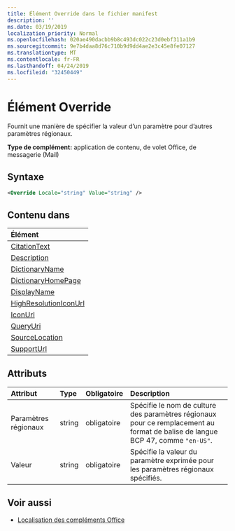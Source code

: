 ```yaml
---
title: Élément Override dans le fichier manifest
description: ''
ms.date: 03/19/2019
localization_priority: Normal
ms.openlocfilehash: 020ae490dacbb9b8c493dc022c23d0ebf311a1b9
ms.sourcegitcommit: 9e7b4daa8d76c710b9d9dd4ae2e3c45e8fe07127
ms.translationtype: MT
ms.contentlocale: fr-FR
ms.lasthandoff: 04/24/2019
ms.locfileid: "32450449"
---
```

# <a name="override-element"></a>Élément Override

Fournit une manière de spécifier la valeur d’un paramètre pour d’autres paramètres régionaux.

**Type de complément:** application de contenu, de volet Office, de messagerie (Mail)

## <a name="syntax"></a>Syntaxe

```XML
<Override Locale="string" Value="string" />
```

## <a name="contained-in"></a>Contenu dans

|**Élément**|
|:-----|
|[CitationText](citationtext.md)|
|[Description](description.md)|
|[DictionaryName](dictionaryname.md)|
|[DictionaryHomePage](dictionaryhomepage.md)|
|[DisplayName](displayname.md)|
|[HighResolutionIconUrl](highresolutioniconurl.md)|
|[IconUrl](iconurl.md)|
|[QueryUri](queryuri.md)|
|[SourceLocation](sourcelocation.md)|
|[SupportUrl](supporturl.md)|

## <a name="attributes"></a>Attributs

|**Attribut**|**Type**|**Obligatoire**|**Description**|
|:-----|:-----|:-----|:-----|
|Paramètres régionaux|string|obligatoire|Spécifie le nom de culture des paramètres régionaux pour ce remplacement au format de balise de langue BCP 47, comme `"en-US"`.|
|Valeur|string|obligatoire|Spécifie la valeur du paramètre exprimée pour les paramètres régionaux spécifiés.|

## <a name="see-also"></a>Voir aussi

- [Localisation des compléments Office](/office/dev/add-ins/develop/localization)
    
